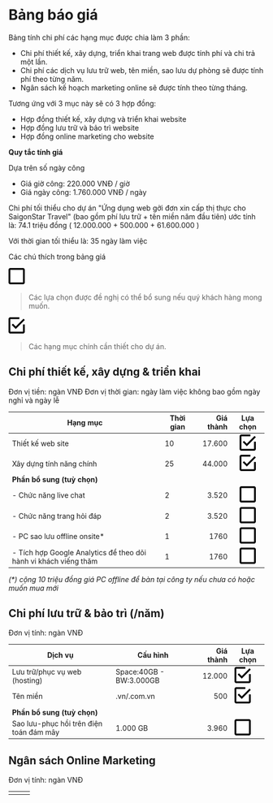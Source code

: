 # Bảng báo giá

Bảng tính chi phí các hạng mục được chia làm 3 phần:

* Chi phí thiết kế, xây dựng, triển khai trang web được tính phí và chi trả một lần.
* Chi phí các dịch vụ lưu trữ web, tên miền, sao lưu dự phòng sẽ được tính phí theo từng năm.
* Ngân sách kế hoạch marketing online sẽ được tính theo từng tháng.

Tương ứng với 3 mục này sẽ có 3 hợp đồng:

* Hợp đồng thiết kế, xây dựng và triển khai website
* Hợp đồng lưu trữ và bảo trì website
* Hợp đồng online marketing cho website

**Quy tắc tính giá**

Dựa trên số ngày công

- Giá giờ công: 220.000 VNĐ / giờ 
- Giá ngày công: 1.760.000 VNĐ / ngày

Chi phí tối thiểu cho dự án "Ứng dụng web gởi đơn xin cấp thị thực cho SaigonStar Travel" (bao gồm phí lưu trữ + tên miền năm đầu tiên) ước tính là: 74.1 triệu đồng ( 12.000.000 + 500.000 + 61.600.000 )

Với thời gian tối thiểu là: 35 ngày làm việc

Các chú thích trong bảng giá

![](/assets/check-blank.png)
> Các lựa chọn được đề nghị có thể bổ sung nếu quý khách hàng mong muốn.


![](/assets/check-check.png)
> Các hạng mục chính cần thiết cho dự án.

## Chi phí thiết kế, xây dựng & triển khai

Đơn vị tiền: ngàn VNĐ
Đơn vị thời gian: ngày làm việc không bao gồm ngày nghỉ và ngày lễ 

| Hạng mục                 | Thời gian | Giá thành | Lựa chọn |
|--------------------------|-----------|----------:|:--------:|
| Thiết kế web site        | 10        | 17.600     |![          ](/assets/check-check.png)|
| Xây dựng tính năng chính | 25 | 44.000 |![](/assets/check-check.png) |
| **Phần bổ sung (tuỳ chọn)** |  |  | |
| - Chức năng live chat | 2 | 3.520 |![](/assets/check-blank.png) |
| - Chức năng trang hỏi đáp | 2 | 3.520 | ![](/assets/check-blank.png)|
| - PC sao lưu offline onsite* | 1 | 1760 |![](/assets/check-blank.png) |
| - Tích hợp Google Analytics để theo dõi hành vi khách viếng thăm | 1 | 1760 |![](/assets/check-blank.png) |
_(*) cộng 10 triệu đồng giá PC offline để bàn tại công ty nếu chưa có hoặc muốn mua mới_

## Chi phí lưu trữ & bảo trì (/năm)

Đơn vị tính: ngàn VNĐ

| Dịch vụ | Cấu hình | Giá thành | Lựa chọn |
|---------|----------|----------:|----------|
| Lưu trữ/phục vụ web (hosting) | Space:40GB - BW:3.000GB | 12.000 |![](/assets/check-check.png)  |
| Tên miền | .vn/.com.vn | 500 |![](/assets/check-check.png) |
| **Phần bổ sung (tuỳ chọn)** | | | |
| Sao lưu-phục hồi trên điện toán đám mây | 1.000 GB | 3.960 | ![](/assets/check-blank.png)|


## Ngân sách Online Marketing

Đơn vị tính: ngàn VNĐ

| | | |
|-|-|-|
| | | |
